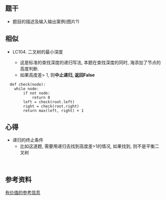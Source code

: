 ## 题干

* 题目的描述及输入输出案例(图片?)



## 相似

* LC104. 二叉树的最小深度

  * 这是标准的查找深度的递归写法, 本题在查找深度的同时, 海添加了节点的高度判断.
  * 如果高度差> 1, 则**中止递归, 返回False**
  
```
  def check(node):
  	while node:
  		if not node:
  			return 0
  		left = check(root.left)
  		right = check(root.right)
  		return max(left, right) + 1
  ```
  
  

## 心得

* 递归的终止条件
  * 比如这道题, 需要用递归去找到高度差>1的情况, 如果找到, 则不是平衡二叉树

​	



## 参考资料

[有价值的参考信息](https://leetcode-cn.com/)